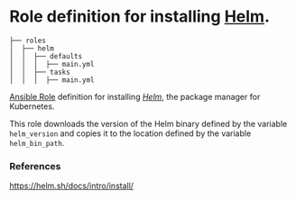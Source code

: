 # Role definition for installing [Helm](https://helm.sh/).

```
├── roles
│  ├── helm
│  │  ├── defaults
│  │  │  ├── main.yml
│  │  ├── tasks 
│  │  │  ├── main.yml  
```

[Ansible Role](https://docs.ansible.com/ansible/latest/playbook_guide/playbooks_reuse_roles.html#roles) definition for installing [*Helm*](https://helm.sh/docs/intro/install/), the package manager for Kubernetes.

This role downloads the version of the Helm binary defined by the variable `helm_version` and copies it to the location defined by the variable `helm_bin_path`. 

### References

https://helm.sh/docs/intro/install/


